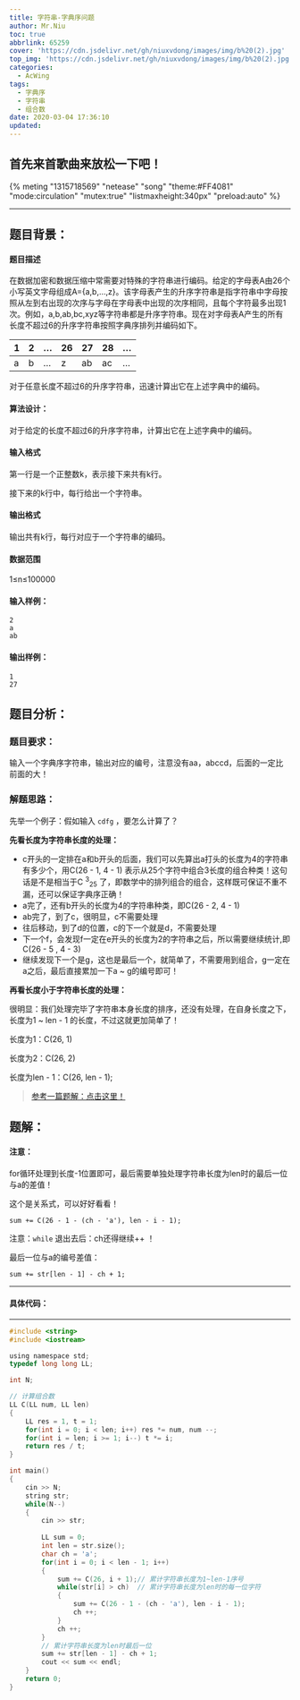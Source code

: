 ```yaml
---
title: 字符串-字典序问题
author: Mr.Niu
toc: true
abbrlink: 65259
cover: 'https://cdn.jsdelivr.net/gh/niuxvdong/images/img/b%20(2).jpg'
top_img: 'https://cdn.jsdelivr.net/gh/niuxvdong/images/img/b%20(2).jpg'
categories:
  - AcWing
tags:
  - 字典序
  - 字符串
  - 组合数
date: 2020-03-04 17:36:10
updated:
---
```






## 首先来首歌曲来放松一下吧！

{% meting "1315718569" "netease" "song" "theme:#FF4081" "mode:circulation" "mutex:true" "listmaxheight:340px" "preload:auto"  %}





---



## 题目背景：



#### 题目描述



在数据加密和数据压缩中常需要对特殊的字符串进行编码。给定的字母表A由26个小写英文字母组成A={a,b,…,z}。该字母表产生的升序字符串是指字符串中字母按照从左到右出现的次序与字母在字母表中出现的次序相同，且每个字符最多出现1次。例如，a,b,ab,bc,xyz等字符串都是升序字符串。现在对字母表A产生的所有长度不超过6的升序字符串按照字典序排列并编码如下。

| 1    | 2    | …    | 26   | 27   | 28   | …    |
| ---- | ---- | ---- | ---- | ---- | ---- | ---- |
| a    | b    | …    | z    | ab   | ac   | …    |

对于任意长度不超过6的升序字符串，迅速计算出它在上述字典中的编码。



#### 算法设计：

对于给定的长度不超过6的升序字符串，计算出它在上述字典中的编码。

#### 输入格式

第一行是一个正整数k，表示接下来共有k行。

接下来的k行中，每行给出一个字符串。

#### 输出格式

输出共有k行，每行对应于一个字符串的编码。

#### 数据范围

1≤n≤100000

#### 输入样例：

```
2
a
ab
```

#### 输出样例：

```
1
27
```



## 题目分析：

### 题目要求：



输入一个字典序字符串，输出对应的编号，注意没有aa，abccd，后面的一定比前面的大！

### 解题思路：



先举一个例子：假如输入 `cdfg` ，要怎么计算了？

**先看长度为字符串长度的处理：**

- c开头的一定排在a和b开头的后面，我们可以先算出a打头的长度为4的字符串有多少个，用C(26 - 1, 4 - 1) 表示从25个字符中组合3长度的组合种类！这句话是不是相当于C <sup>3</sup><sub>25</sub> 了，即数学中的排列组合的组合，这样既可保证不重不漏，还可以保证字典序正确！
- a完了，还有b开头的长度为4的字符串种类，即C(26 - 2, 4 - 1)
- ab完了，到了c，很明显，c不需要处理
- 往后移动，到了d的位置，c的下一个就是d，不需要处理
- 下一个f，会发现f一定在e开头的长度为2的字符串之后，所以需要继续统计,即C(26 - 5 , 4 - 3)
- 继续发现下一个是g，这也是最后一个，就简单了，不需要用到组合，g一定在a之后，最后直接累加一下a ~ g的编号即可！

**再看长度小于字符串长度的处理：**

很明显：我们处理完毕了字符串本身长度的排序，还没有处理，在自身长度之下，长度为1 ~ len - 1 的长度，不过这就更加简单了！

长度为1：C(26, 1)

长度为2：C(26, 2)

长度为len - 1：C(26, len - 1);



> [参考一篇题解：点击这里！](https://blog.csdn.net/uqapuqap/article/details/4445152?ops_request_misc=%7B%22request%5Fid%22%3A%22158330550419724811851892%22%2C%22scm%22%3A%2220140713.130056874..%22%7D&request_id=158330550419724811851892&biz_id=0&utm_source=distribute.pc_search_result.none-task](https://blog.csdn.net/uqapuqap/article/details/4445152?ops_request_misc={"request_id"%3A"158330550419724811851892"%2C"scm"%3A"20140713.130056874.."}&request_id=158330550419724811851892&biz_id=0&utm_source=distribute.pc_search_result.none-task))

## 题解：



#### 注意：

for循环处理到长度-1位置即可，最后需要单独处理字符串长度为len时的最后一位与a的差值！



这个是关系式，可以好好看看！

`sum += C(26 - 1 - (ch - 'a'), len - i - 1);`



注意：`while` 退出去后：ch还得继续++ ！



最后一位与a的编号差值：

`sum += str[len - 1] - ch + 1;`

---



#### 具体代码：



---



```c
#include <string>
#include <iostream>

using namespace std;
typedef long long LL;

int N;

// 计算组合数
LL C(LL num, LL len)
{
	LL res = 1, t = 1;
	for(int i = 0; i < len; i++) res *= num, num --;
	for(int i = len; i >= 1; i--) t *= i;
	return res / t;
} 

int main()
{
	cin >> N;
	string str;
	while(N--)
	{
		cin >> str;
		
		LL sum = 0;
		int len = str.size();
		char ch = 'a';
		for(int i = 0; i < len - 1; i++)
		{
			sum += C(26, i + 1);// 累计字符串长度为1~len-1序号 
			while(str[i] > ch)	// 累计字符串长度为len时的每一位字符 
			{
				sum += C(26 - 1 - (ch - 'a'), len - i - 1);
				ch ++;
			}
			ch ++;
		}
		// 累计字符串长度为len时最后一位 
		sum += str[len - 1] - ch + 1;
		cout << sum << endl;
	} 
	return 0;
}
```



